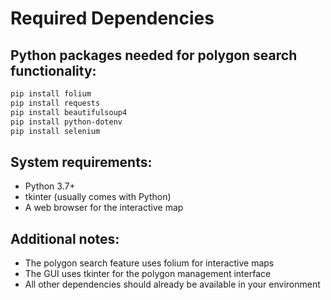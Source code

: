 # Required Dependencies

## Python packages needed for polygon search functionality:

```bash
pip install folium
pip install requests
pip install beautifulsoup4
pip install python-dotenv
pip install selenium
```

## System requirements:
- Python 3.7+
- tkinter (usually comes with Python)
- A web browser for the interactive map

## Additional notes:
- The polygon search feature uses folium for interactive maps
- The GUI uses tkinter for the polygon management interface
- All other dependencies should already be available in your environment
